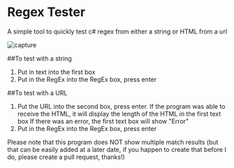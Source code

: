 # Regex Tester
A simple tool to quickly test c# regex from either a string or HTML from a url

![capture](https://cloud.githubusercontent.com/assets/13933661/20040731/cdfbcce4-a42a-11e6-915e-e732ccacc002.PNG)

##To test with a string
1. Put in text into the first box
2. Put in the RegEx into the RegEx box, press enter

##To test with a URL
1. Put the URL into the second box, press enter.
If the program was able to receive the HTML, it will display the length of the HTML in the first text box
If there was an error, the first text box will show "Error"
2. Put in the RegEx into the RegEx box, press enter

Please note that this program does NOT show multiple match results
(but that can be easily added at a later date, if you happen to create that before I do, please create a pull request, thanks!)
